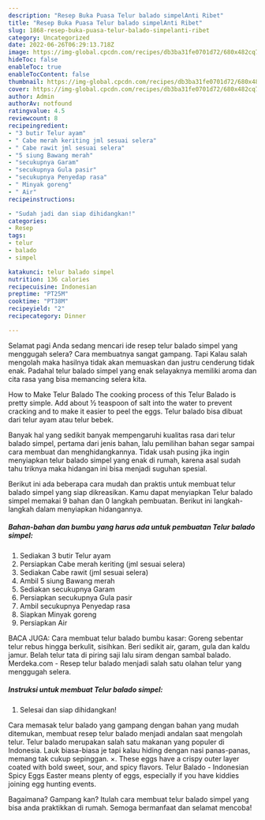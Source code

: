 ```yaml
---
description: "Resep Buka Puasa Telur balado simpelAnti Ribet"
title: "Resep Buka Puasa Telur balado simpelAnti Ribet"
slug: 1868-resep-buka-puasa-telur-balado-simpelanti-ribet
category: Uncategorized
date: 2022-06-26T06:29:13.718Z
image: https://img-global.cpcdn.com/recipes/db3ba31fe0701d72/680x482cq70/telur-balado-simpel-foto-resep-utama.jpg
hideToc: false
enableToc: true
enableTocContent: false
thumbnail: https://img-global.cpcdn.com/recipes/db3ba31fe0701d72/680x482cq70/telur-balado-simpel-foto-resep-utama.jpg
cover: https://img-global.cpcdn.com/recipes/db3ba31fe0701d72/680x482cq70/telur-balado-simpel-foto-resep-utama.jpg
author: Admin
authorAv: notfound
ratingvalue: 4.5
reviewcount: 8
recipeingredient:
- "3 butir Telur ayam"
- " Cabe merah keriting jml sesuai selera"
- " Cabe rawit jml sesuai selera"
- "5 siung Bawang merah"
- "secukupnya Garam"
- "secukupnya Gula pasir"
- "secukupnya Penyedap rasa"
- " Minyak goreng"
- " Air"
recipeinstructions:

- "Sudah jadi dan siap dihidangkan!"
categories:
- Resep
tags:
- telur
- balado
- simpel

katakunci: telur balado simpel 
nutrition: 136 calories
recipecuisine: Indonesian
preptime: "PT25M"
cooktime: "PT38M"
recipeyield: "2"
recipecategory: Dinner

---
```



Selamat pagi Anda sedang mencari ide resep telur balado simpel yang menggugah selera? Cara membuatnya sangat gampang. Tapi Kalau salah mengolah maka hasilnya tidak akan memuaskan dan justru cenderung tidak enak. Padahal telur balado simpel yang enak selayaknya memiliki aroma dan cita rasa yang bisa memancing selera kita.


How to Make Telur Balado The cooking process of this Telur Balado is pretty simple. Add about ½ teaspoon of salt into the water to prevent cracking and to make it easier to peel the eggs. Telur balado bisa dibuat dari telur ayam atau telur bebek.

Banyak hal yang sedikit banyak mempengaruhi kualitas rasa dari telur balado simpel, pertama dari jenis bahan, lalu pemilihan bahan segar sampai cara membuat dan menghidangkannya. Tidak usah pusing jika ingin menyiapkan telur balado simpel yang enak di rumah, karena asal sudah tahu triknya maka hidangan ini bisa menjadi suguhan spesial.


Berikut ini ada beberapa cara mudah dan praktis untuk membuat telur balado simpel yang siap dikreasikan. Kamu dapat menyiapkan Telur balado simpel memakai 9 bahan dan 0 langkah pembuatan. Berikut ini langkah-langkah dalam menyiapkan hidangannya.

<!--inarticleads1-->

##### Bahan-bahan dan bumbu yang harus ada untuk pembuatan Telur balado simpel:

1. Sediakan 3 butir Telur ayam
1. Persiapkan  Cabe merah keriting (jml sesuai selera)
1. Sediakan  Cabe rawit (jml sesuai selera)
1. Ambil 5 siung Bawang merah
1. Sediakan secukupnya Garam
1. Persiapkan secukupnya Gula pasir
1. Ambil secukupnya Penyedap rasa
1. Siapkan  Minyak goreng
1. Persiapkan  Air


BACA JUGA: Cara membuat telur balado bumbu kasar: Goreng sebentar telur rebus hingga berkulit, sisihkan. Beri sedikit air, garam, gula dan kaldu jamur. Belah telur tata di piring saji lalu siram dengan sambal balado. Merdeka.com - Resep telur balado menjadi salah satu olahan telur yang menggugah selera. 

<!--inarticleads2-->

##### Instruksi untuk membuat Telur balado simpel:


1. Selesai dan siap dihidangkan!

Cara memasak telur balado yang gampang dengan bahan yang mudah ditemukan, membuat resep telur balado menjadi andalan saat mengolah telur. Telur balado merupakan salah satu makanan yang populer di Indonesia. Lauk biasa-biasa je tapi kalau hiding dengan nasi panas-panas, memang tak cukup sepinggan. ×. These eggs have a crispy outer layer coated with bold sweet, sour, and spicy flavors. Telur Balado - Indonesian Spicy Eggs Easter means plenty of eggs, especially if you have kiddies joining egg hunting events. 

Bagaimana? Gampang kan? Itulah cara membuat telur balado simpel yang bisa anda praktikkan di rumah. Semoga bermanfaat dan selamat mencoba!
